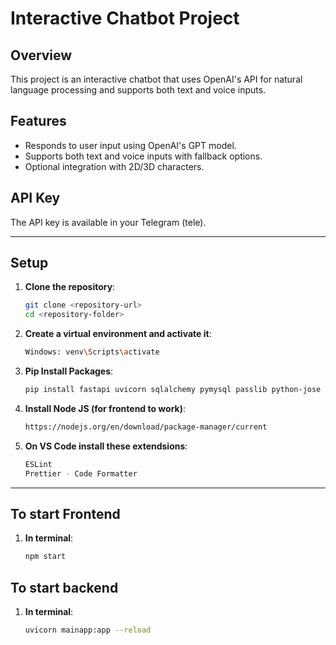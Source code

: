 # Interactive Chatbot Project

## Overview
This project is an interactive chatbot that uses OpenAI's API for natural language processing and supports both text and voice inputs.

## Features
- Responds to user input using OpenAI's GPT model.
- Supports both text and voice inputs with fallback options.
- Optional integration with 2D/3D characters.

## API Key
The API key is available in your Telegram (tele).

---

## Setup

1. **Clone the repository**:
   ```bash
   git clone <repository-url>
   cd <repository-folder>

2. **Create a virtual environment and activate it**:
   ```bash
   Windows: venv\Scripts\activate

3. **Pip Install Packages**:
   ```bash
   pip install fastapi uvicorn sqlalchemy pymysql passlib python-jose bcrypt passlib

3. **Install Node JS (for frontend to work)**:
   ```bash
   https://nodejs.org/en/download/package-manager/current

4. **On VS Code install these extendsions**:
   ```bash
   ESLint
   Prettier - Code Formatter

---

## To start Frontend
1. **In terminal**:
   ```bash
   npm start
   
## To start backend
1. **In terminal**:
   ```bash
   uvicorn mainapp:app --reload
